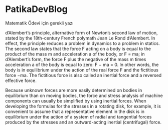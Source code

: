 # PatikaDevBlog
Matematik Ödevi için gerekli yazı


d’Alembert’s principle, alternative form of Newton’s second law of motion, stated by the 18th-century French polymath Jean Le Rond d’Alembert. In effect, the principle reduces a problem in dynamics to a problem in statics. The second law states that the force F acting on a body is equal to the product of the mass m and acceleration a of the body, or F = ma; in d’Alembert’s form, the force F plus the negative of the mass m times acceleration a of the body is equal to zero: F − ma = 0. In other words, the body is in equilibrium under the action of the real force F and the fictitious force −ma. The fictitious force is also called an inertial force and a reversed effective force.

Because unknown forces are more easily determined on bodies in equilibrium than on moving bodies, the force and stress analysis of machine components can usually be simplified by using inertial forces. When developing the formulas for the stresses in a rotating disk, for example, it is convenient to assume that a representative element in the disk is in equilibrium under the action of a system of radial and tangential forces produced by the stresses and an outward-acting inertial (centrifugal) force.
